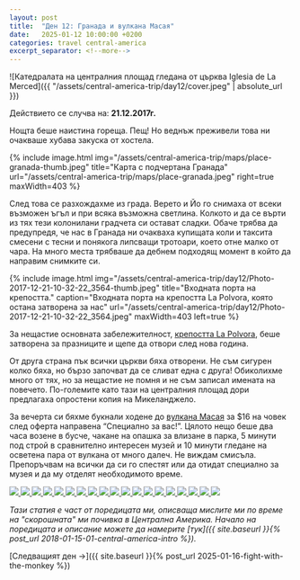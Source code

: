 ```yaml
---
layout: post
title:  "Ден 12: Гранада и вулкана Масая"
date:   2025-01-12 10:00:00 +0200
categories: travel central-america
excerpt_separator: <!--more-->
---
```


![Катедралата на централния площад гледана от църква Iglesia de La Merced]({{ "/assets/central-america-trip/day12/cover.jpeg" | absolute_url }})

Действието се случва на: **21.12.2017г.**

Нощта беше наистина гореща. Пещ! Но веднъж преживели това ни очакваше хубава закуска от хостела.

<!--more-->

{% include image.html
            img="/assets/central-america-trip/maps/place-granada-thumb.jpeg"
            title="Карта с подчертана Гранада"
            url="/assets/central-america-trip/maps/place-granada.jpeg"
            right=true
            maxWidth=403 %}

След това се разхождахме из града. Верето и Йо го снимаха от всеки възможен ъгъл и при всяка възможна светлина. Колкото и да се върти из тях тези колонилани градчета си остават сладки. Обаче трябва да предупредя, че нас в Гранада ни очакваха купищата коли и таксита смесени с тесни и понякога липсващи тротоари, което отне малко от чара. На много места трябваше да дебнем подходящ момент в който да направим снимките си.

{% include image.html
    img="/assets/central-america-trip/day12/Photo-2017-12-21-10-32-22_3564-thumb.jpeg"
    title="Входната порта на крепостта."
    caption="Входната порта на крепостта La Polvora, която остана затворена за нас"
    url="/assets/central-america-trip/day12/Photo-2017-12-21-10-32-22_3564.jpeg"
    maxWidth=403
    left=true %}

За нещастие основната забележителност, [крепостта La Polvora](https://www.openstreetmap.org/#map=19/11.928661/-85.965215), беше затворена за празниците и щепе да отвори след нова година.

От друга страна пък всички църкви бяха отворени. Не съм сигурен колко бяха, но бързо започват да се сливат една с друга! Обиколихме много от тях, но за нещастие не помня и не съм записал имената на повечето. По-големите като тази на централния площад дори предлагаха опростени копия на Микеланджело.

За вечерта си бяхме букнали ходене до [вулкана Масая](https://en.wikipedia.org/wiki/Masaya_Volcano) за $16 на човек след оферта направена “Специално за вас!”. Цялото нещо беше два часа возене в бусче, чакане на опашка за влизане в парка, 5 минути под строй в сравнително интересен музей и 10 минути гледане на осветена пара от вулкана от много далеч. Не виждам смисъла. Препоръчвам на всички да си го спестят или да отидат специално за музея и да му отделят необходимото време.

<div class="gallery-tiles">
	<a href="/assets/central-america-trip/day12/Photo-2017-12-21-10-10-08_3553.jpeg"
		title="Оцветена статуя! Най - накрая настигаме предците си от античността.">
		<img src="/assets/central-america-trip/day12/Photo-2017-12-21-10-10-08_3553-thumb.jpeg">
	</a>
	<a href="/assets/central-america-trip/day12/Photo-2017-12-21-10-13-15_3556.jpeg"
		title="">
		<img src="/assets/central-america-trip/day12/Photo-2017-12-21-10-13-15_3556-thumb.jpeg">
	</a>
	<a href="/assets/central-america-trip/day12/Photo-2017-12-21-10-13-57_3558.jpeg"
		title="">
		<img src="/assets/central-america-trip/day12/Photo-2017-12-21-10-13-57_3558-thumb.jpeg">
	</a>
	<a href="/assets/central-america-trip/day12/Photo-2017-12-21-10-20-01_3559.jpeg"
		title="">
		<img src="/assets/central-america-trip/day12/Photo-2017-12-21-10-20-01_3559-thumb.jpeg">
	</a>
	<a href="/assets/central-america-trip/day12/Photo-2017-12-21-10-22-18_3560.jpeg"
		title="">
		<img src="/assets/central-america-trip/day12/Photo-2017-12-21-10-22-18_3560-thumb.jpeg">
	</a>
	<a href="/assets/central-america-trip/day12/Photo-2017-12-21-10-26-07_3563.jpeg"
		title="">
		<img src="/assets/central-america-trip/day12/Photo-2017-12-21-10-26-07_3563-thumb.jpeg">
	</a>
	<a href="/assets/central-america-trip/day12/Photo-2017-12-21-11-05-33_3572.jpeg"
		title="">
		<img src="/assets/central-america-trip/day12/Photo-2017-12-21-11-05-33_3572-thumb.jpeg">
	</a>
	<a href="/assets/central-america-trip/day12/Photo-2017-12-21-11-06-25_3573.jpeg"
		title="">
		<img src="/assets/central-america-trip/day12/Photo-2017-12-21-11-06-25_3573-thumb.jpeg">
	</a>
	<a href="/assets/central-america-trip/day12/Photo-2017-12-21-11-20-07_3575.jpeg"
		title="Една от улиците, част от туптящото сърце на града.">
		<img src="/assets/central-america-trip/day12/Photo-2017-12-21-11-20-07_3575-thumb.jpeg">
	</a>
	<a href="/assets/central-america-trip/day12/Photo-2017-12-21-11-44-01_3577.jpeg"
		title="">
		<img src="/assets/central-america-trip/day12/Photo-2017-12-21-11-44-01_3577-thumb.jpeg">
	</a>
	<a href="/assets/central-america-trip/day12/Photo-2017-12-21-12-06-24_3578.jpeg"
		title="Езерото Никарагуа. Достатъчно е голямо за да се образуват видими вълни. За тях ще има какво да кажа доста в бъдеща статия.">
		<img src="/assets/central-america-trip/day12/Photo-2017-12-21-12-06-24_3578-thumb.jpeg">
	</a>
	<a href="/assets/central-america-trip/day12/Photo-2017-12-21-12-37-49_3583.jpeg"
		title="">
		<img src="/assets/central-america-trip/day12/Photo-2017-12-21-12-37-49_3583-thumb.jpeg">
	</a>
	<a href="/assets/central-america-trip/day12/Photo-2017-12-21-12-43-18_3585.jpeg"
		title="Намерихме виетнамско Banh Mi. Оставям снимката като spoiler за следващия дневник, който ще публикувам тук.">
		<img src="/assets/central-america-trip/day12/Photo-2017-12-21-12-43-18_3585-thumb.jpeg">
	</a>
	<a href="/assets/central-america-trip/day12/Photo-2017-12-21-15-27-10_3586.jpeg"
		title="">
		<img src="/assets/central-america-trip/day12/Photo-2017-12-21-15-27-10_3586-thumb.jpeg">
	</a>
	<a href="/assets/central-america-trip/day12/Photo-2017-12-21-15-35-42_3587.jpeg"
		title="">
		<img src="/assets/central-america-trip/day12/Photo-2017-12-21-15-35-42_3587-thumb.jpeg">
	</a>
	<a href="/assets/central-america-trip/day12/Photo-2017-12-21-15-53-41_3602.jpeg"
		title="">
		<img src="/assets/central-america-trip/day12/Photo-2017-12-21-15-53-41_3602-thumb.jpeg">
	</a>
	<a href="/assets/central-america-trip/day12/Photo-2017-12-21-18-04-28_3606.jpeg"
		title="Винаги бях искал да видя трилобит!">
		<img src="/assets/central-america-trip/day12/Photo-2017-12-21-18-04-28_3606-thumb.jpeg">
	</a>
	<a href="/assets/central-america-trip/day12/Photo-2017-12-21-18-05-55_3608.jpeg"
		title="Музея беше много интересен.">
		<img src="/assets/central-america-trip/day12/Photo-2017-12-21-18-05-55_3608-thumb.jpeg">
	</a>
	<a href="/assets/central-america-trip/day12/Photo-2017-12-21-18-36-26_3620.jpeg"
		title="Всичкото пътува за това. За ТОВА! На живо не се виждаше повече от колкото на снимката.">
		<img src="/assets/central-america-trip/day12/Photo-2017-12-21-18-36-26_3620-thumb.jpeg">
	</a>
</div>

_Тази статия е част от поредицата ми, описваща мислите ми по време на "скорошната" ми почивка в Централна Америка. Начало на поредицата и описание можете да намерите [тук]({{ site.baseurl }}{% post_url 2018-01-15-01-central-america-intro %})._

[Следващият ден ->]({{ site.baseurl }}{% post_url 2025-01-16-fight-with-the-monkey %})

